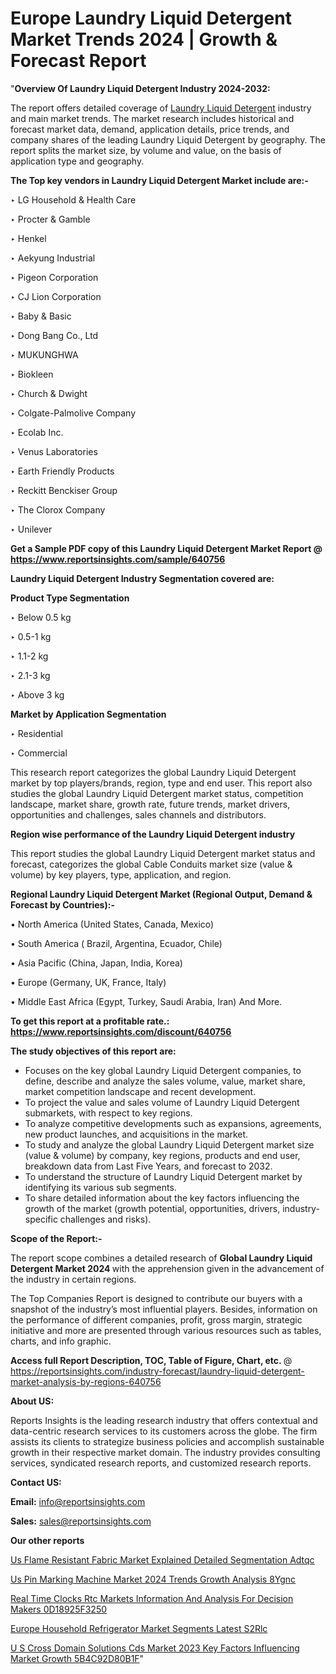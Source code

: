 # Europe Laundry Liquid Detergent Market Trends 2024 | Growth & Forecast Report

"<strong>Overview Of Laundry Liquid Detergent Industry 2024-2032:</strong>

The report offers detailed coverage of <a href=https://www.reportsinsights.com/sample/640756>Laundry Liquid Detergent</a> industry and main market trends. The market research includes historical and forecast market data, demand, application details, price trends, and company shares of the leading Laundry Liquid Detergent by geography. The report splits the market size, by volume and value, on the basis of application type and geography.

<strong>The Top key vendors in Laundry Liquid Detergent Market include are:- </strong>

‣ LG Household & Health Care

‣ Procter & Gamble

‣ Henkel

‣ Aekyung Industrial

‣ Pigeon Corporation

‣ CJ Lion Corporation

‣ Baby & Basic

‣ Dong Bang Co., Ltd

‣ MUKUNGHWA

‣ Biokleen

‣ Church & Dwight

‣ Colgate-Palmolive Company

‣ Ecolab Inc.

‣ Venus Laboratories

‣ Earth Friendly Products

‣ Reckitt Benckiser Group

‣ The Clorox Company

‣ Unilever

<strong>Get a Sample PDF copy of this Laundry Liquid Detergent Market Report </strong><strong>@ <a href=https://www.reportsinsights.com/sample/640756 style=color:#0000ff;>https://www.reportsinsights.com/sample/640756</a> </strong>

<strong>Laundry Liquid Detergent Industry Segmentation covered are:</strong>

<strong>Product Type Segmentation</strong>

‣ Below 0.5 kg

‣ 0.5-1 kg

‣ 1.1-2 kg

‣ 2.1-3 kg

‣ Above 3 kg

<strong>Market by Application Segmentation</strong>

‣ Residential

‣ Commercial

This research report categorizes the global Laundry Liquid Detergent market by top players/brands, region, type and end user. This report also studies the global Laundry Liquid Detergent market status, competition landscape, market share, growth rate, future trends, market drivers, opportunities and challenges, sales channels and distributors.

<strong>Region wise performance of the Laundry Liquid Detergent industry</strong><strong> </strong>

This report studies the global Laundry Liquid Detergent market status and forecast, categorizes the global Cable Conduits market size (value &amp; volume) by key players, type, application, and region. 

<strong>Regional Laundry Liquid Detergent Market (Regional Output, Demand &amp; Forecast by Countries):-</strong>

• North America (United States, Canada, Mexico)

• South America ( Brazil, Argentina, Ecuador, Chile)

• Asia Pacific (China, Japan, India, Korea)

• Europe (Germany, UK, France, Italy)

• Middle East Africa (Egypt, Turkey, Saudi Arabia, Iran) And More.

<strong>To get this report at a profitable rate.: <a href=https://www.reportsinsights.com/discount/640756 style=color:#0000ff;>https://www.reportsinsights.com/discount/640756</a></strong>

<strong>The study objectives of this report are:</strong>
<ul>
  <li>Focuses on the key global Laundry Liquid Detergent companies, to define, describe and analyze the sales volume, value, market share, market competition landscape and recent development.</li>
  <li>To project the value and sales volume of Laundry Liquid Detergent submarkets, with respect to key regions.</li>
  <li>To analyze competitive developments such as expansions, agreements, new product launches, and acquisitions in the market.</li>
  <li>To study and analyze the global Laundry Liquid Detergent market size (value &amp; volume) by company, key regions, products and end user, breakdown data from Last Five Years, and forecast to 2032.</li>
  <li>To understand the structure of Laundry Liquid Detergent market by identifying its various sub segments.</li>
  <li>To share detailed information about the key factors influencing the growth of the market (growth potential, opportunities, drivers, industry-specific challenges and risks).</li>
</ul>
<strong>Scope of the Report:-</strong><strong> </strong>

The report scope combines a detailed research of <strong>Global Laundry Liquid Detergent Market 2024 </strong>with the apprehension given in the advancement of the industry in certain regions.

The Top Companies Report is designed to contribute our buyers with a snapshot of the industry’s most influential players. Besides, information on the performance of different companies, profit, gross margin, strategic initiative and more are presented through various resources such as tables, charts, and info graphic.

<strong>Access full Report Description, TOC, Table of Figure, Chart, etc. </strong>@   <a href=https://reportsinsights.com/industry-forecast/laundry-liquid-detergent-market-analysis-by-regions-640756 style=color:#0000ff;>https://reportsinsights.com/industry-forecast/laundry-liquid-detergent-market-analysis-by-regions-640756</a>

<strong>About US:</strong>

Reports Insights is the leading research industry that offers contextual and data-centric research services to its customers across the globe. The firm assists its clients to strategize business policies and accomplish sustainable growth in their respective market domain. The industry provides consulting services, syndicated research reports, and customized research reports.

<strong>Contact US:</strong>

<p class=""""><b>Email:</b> <a href=mailto:info@reportsinsights.com>info@reportsinsights.com</a></p>
<p class=""""><b>Sales:</b> <a href=mailto:sales@reportsinsights.com>sales@reportsinsights.com</a></p>

<strong>Our other reports</strong>

<a href=https://www.linkedin.com/pulse/us-flame-resistant-fabric-market-explained-detailed-segmentation-adtqc/>Us Flame Resistant Fabric Market Explained Detailed Segmentation Adtqc</a>

<a href=https://www.linkedin.com/pulse/us-pin-marking-machine-market-2024-trends-growth-analysis-8ygnc/>Us Pin Marking Machine Market 2024 Trends Growth Analysis 8Ygnc</a>

<a href=https://medium.com/@amolshinde346727482/real-time-clocks-rtc-markets-information-and-analysis-for-decision-makers-0d18925f3250>Real Time Clocks Rtc Markets Information And Analysis For Decision Makers 0D18925F3250</a>

<a href=https://www.linkedin.com/pulse/europe-household-refrigerator-market-segments-latest-s2rlc/>Europe Household Refrigerator Market Segments Latest S2Rlc</a>

<a href=https://medium.com/@g65914336/u-s-cross-domain-solutions-cds-market-2023-key-factors-influencing-market-growth-5b4c92d80b1f>U S Cross Domain Solutions Cds Market 2023 Key Factors Influencing Market Growth 5B4C92D80B1F</a>"
